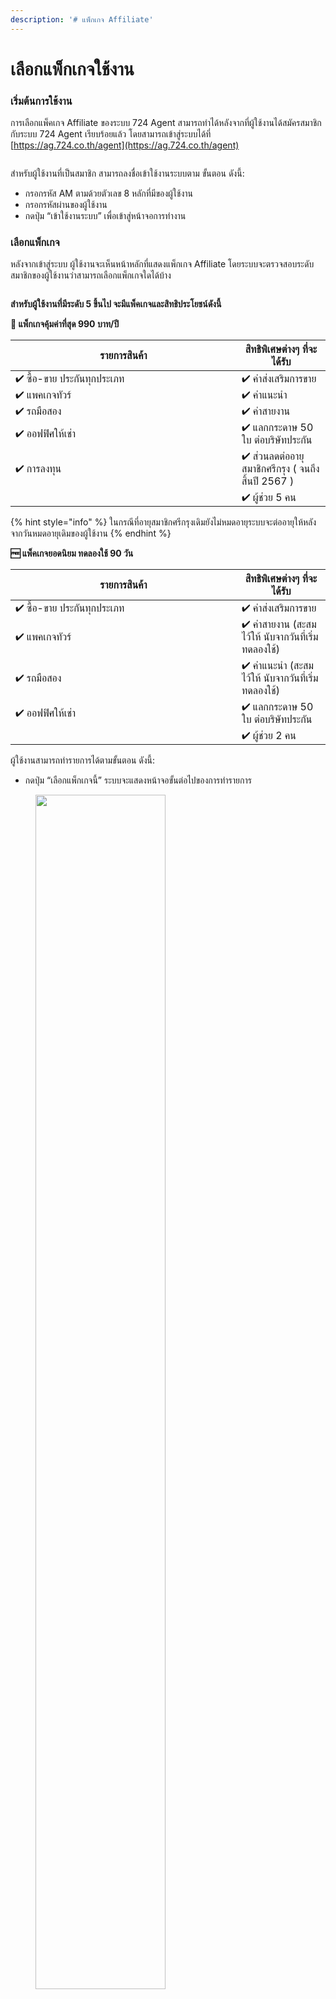 ```yaml
---
description: '# แพ็กเกจ Affiliate'
---
```


# เลือกแพ็กเกจใช้งาน

### เริ่มต้นการใช้งาน

การเลือกแพ็คเกจ Affiliate ของระบบ 724 Agent สามารถทำได้หลังจากที่ผู้ใช้งานได้สมัครสมาชิกกับระบบ 724 Agent เรียบร้อยแล้ว โดยสามารถเข้าสู่ระบบได้ที่ [https://ag.724.co.th/agent](https://ag.724.co.th/agent)

<figure><img src="https://drive.google.com/uc?export=view&#x26;id=1r55K_m6SRlUwGdAQy36caxSJpDP_uJjy" alt=""><figcaption></figcaption></figure>

สำหรับผู้ใช้งานที่เป็นสมาชิก สามารถลงชื่อเข้าใช้งานระบบตาม ขั้นตอน ดังนี้:

* กรอกรหัส AM ตามด้วยตัวเลข 8 หลักที่มีของผู้ใช้งาน
* กรอกรหัสผ่านของผู้ใช้งาน
* กดปุ่ม “เข้าใช้งานระบบ” เพื่อเข้าสู่หน้าจอการทำงาน

### เลือกแพ็กเกจ

หลังจากเข้าสู่ระบบ ผู้ใช้งานจะเห็นหน้าหลักที่แสดงแพ็กเกจ Affiliate โดยระบบจะตรวจสอบระดับสมาชิกของผู้ใช้งานว่าสามารถเลือกแพ็กเกจใดได้บ้าง

<figure><img src="https://drive.google.com/uc?export=view&#x26;id=1FC8E-BWhBVOKYRxfpGshWDYbKWG7cg00" alt=""><figcaption></figcaption></figure>

**สำหรับผู้ใช้งานที่มีระดับ 5 ขึ้นไป จะมีแพ็คเกจและสิทธิประโยชน์ดังนี้**

**🥇 แพ็กเกจคุ้มค่าที่สุด 990 บาท/ปี**


<table data-full-width="false">
  <thead>
    <tr>
      <th width="346" align="center">รายการสินค้า</th>
      <th align="center">สิทธิพิเศษต่างๆ ที่จะได้รับ</th>
    </tr>
  </thead>
  <tbody>
    <tr>
      <td align="left">✔ ซื้อ-ขาย ประกันทุกประเภท</td>
      <td align="left">✔ ค่าส่งเสริมการขาย</td>
    </tr>
    <tr>
      <td align="left">✔ แพคเกจทัวร์</td>
      <td align="left">✔ ค่าแนะนำ</td>
    </tr>
    <tr>
      <td align="left">✔ รถมือสอง</td>
      <td align="left">✔ ค่าสายงาน</td>
    </tr>
    <tr>
      <td align="left">✔ ออฟฟิศให้เช่า</td>
      <td align="left">✔ แลกกระดาษ 50 ใบ ต่อบริษัทประกัน</td>
    </tr>
    <tr>
      <td align="left">✔ การลงทุน</td>
      <td align="left">✔ ส่วนลดต่ออายุสมาชิกศรีกรุง ( จนถึงสิ้นปี 2567 )</td>
    </tr>
    <tr>
      <td align="left"></td>
      <td align="left">✔ ผู้ช่วย 5 คน</td>
    </tr>
  </tbody>
</table>

{% hint style="info" %}
ในกรณีที่อายุสมาชิกศรีกรุงเดิมยังไม่หมดอายุระบบจะต่ออายุให้หลังจากวันหมดอายุเดิมของผู้ใช้งาน
{% endhint %}

**🆓 แพ็คเกจยอดนิยม ทดลองใช้ 90 วัน**

<table data-full-width="false">
  <thead>
    <tr>
      <th width="346" align="center">รายการสินค้า</th>
      <th align="center">สิทธิพิเศษต่างๆ ที่จะได้รับ</th>
    </tr>
  </thead>
  <tbody>
    <tr>
      <td align="left">✔ ซื้อ-ขาย ประกันทุกประเภท</td>
      <td align="left">✔ ค่าส่งเสริมการขาย</td>
    </tr>
    <tr>
      <td align="left">✔ แพคเกจทัวร์</td>
      <td align="left">✔ ค่าสายงาน (สะสมไว้ให้ นับจากวันที่เริ่มทดลองใช้)</td>
    </tr>
    <tr>
      <td align="left">✔ รถมือสอง</td>
      <td align="left">✔ ค่าแนะนำ (สะสมไว้ให้ นับจากวันที่เริ่มทดลองใช้)</td>
    </tr>
    <tr>
      <td align="left">✔ ออฟฟิศให้เช่า</td>
      <td align="left">✔ แลกกระดาษ 50 ใบ ต่อบริษัทประกัน</td>
    </tr>
    <tr>
      <td align="left"></td>
      <td align="left">✔ ผู้ช่วย 2 คน</td>
    </tr>
  </tbody>
</table>


ผู้ใช้งานสามารถทำรายการได้ตามขั้นตอน ดังนี้:

* กดปุ่ม “เลือกแพ็กเกจนี้” ระบบจะแสดงหน้าจอขั้นต่อไปของการทำรายการ

<figure>
    <img src="https://drive.google.com/uc?export=view&id=1fjX3daRaVuEWplSyKtuSm8ZlJhI_a4bo" alt="" style="width: 70%; max-width: 300px;">
    <figcaption></figcaption>
</figure>

ในกรณีที่ผู้ใช้งานเริ่มต้นการใช้งานโดยเลือกแพ็คเกจทดลองใช้ 90 วัน ระบบจะแสดงหน้าจอต่อไปให้ทำรายการ

<figure>
    <img src="https://drive.google.com/uc?export=view&id=1U_f3ZRxerZCoXSdiznnN7s0l0Ed-TpfT" alt="" style="width: 70%; max-width: 300px;">
    <figcaption></figcaption>
</figure>

ผู้ใช้งานจำเป็นต้องกดปุ่ม "ชำระเงินค่าแพ็คเกจ" แต่ไม่ต้องชำระเงิน เพราะเป็นแพ็คเกจทดลองใช้

<figure>
    <img src="https://drive.google.com/uc?export=view&id=1CjyKfpX-8ZQrGVvtXOjrvkW5Ta1CDfPo" alt="" style="width: 70%; max-width: 300px;">
    <figcaption></figcaption>
</figure>

ในกรณีที่ผู้ใช้งานเริ่มต้นการใช้งานโดยเลือกแพ็คเกจ 990/ปี ระบบจะแสดงหน้าจอต่อไปให้ทำรายการ

<figure>
    <img src="https://drive.google.com/uc?export=view&id=1CnAgTZx6s2oKw7ZTyWQ_V5iuUlbk7w2N" alt="" style="width: 70%; max-width: 300px;">
    <figcaption></figcaption>
</figure>

### เพิ่มความคุ้มครอง (ต่ออายุสมาชิกศรีกรุง)

ประกันอุบัติเหตุส่วนบุคคล (PA) จะแสดงข้อมูลเบื้องต้นตามแพ็กเกจในช่วงโปรโมชั่น หากผู้ใช้งานต้องการเลือกแผนที่มีความคุ้มครองสูงขึ้นหรือค่ารักษาพยาบาลเพิ่มเติม สามารถทำได้โดยทำตามขั้นตอนดังนี้:

* กดปุ่ม "เปลี่ยนความคุ้มครอง" ระบบจะแสดงหน้าต่างให้เลือกความคุ้มครองเพิ่มเติม

<figure><img src="https://drive.google.com/uc?export=view&#x26;id=1P6ofozQ4Xac9asIP0U4pqJ_am6jqp1yT" alt=""><figcaption></figcaption></figure>

* กดปุ่ม "เลือกแผนนี้" ตรงแผนที่ต้องการ

<figure><img src="https://drive.google.com/uc?export=view&#x26;id=1kehzAyKbCUgMfstSBXGfKWTPRvACLcMh" alt=""><figcaption></figcaption></figure>

หลังจากนั้น ระบบจะแสดงหน้าชำระเงินพร้อมรายละเอียดทั้งหมดที่ต้องชำระ สำหรับผู้ใช้งานที่มีอายุสมาชิกศรีกรุงเหลือมากกว่า 90 วัน นับจากวันที่ทำรายการ สามารถคลิกเลือกให้เจ้าหน้าที่โทรตามส่วนต่างค่าเบี้ย PA เพิ่มก่อนวันหมดอายุได้

<figure><img src="https://drive.google.com/uc?export=view&#x26;id=1QpsN5Iv1sDkYiWb6RRvuC1QEXmGToMx8" alt=""><figcaption></figcaption></figure>

หลังจากที่ผู้ใช้งานเลือกเงื่อนไขให้เจ้าหน้าที่โทรติดตามส่วนต่างค่าเบี้ย PA ก่อนวันหมดอายุ ระบบจะทำการประมวลผลและแสดงยอดเงินที่ต้องชำระเพิ่มเติม ณ วันที่เจ้าหน้าโทรติดต่อกลับไปหาผู้ใช้งาน

<figure><img src="https://drive.google.com/uc?export=view&#x26;id=1r8yAe-kiMcXBOZ2u-RJJYgbXd3kXdCWs" alt=""><figcaption></figcaption></figure>

### ชำระค่าแพ็กเกจ

<figure><img src="https://drive.google.com/uc?export=view&#x26;id=1z7Ec2hTs93TcQReFH-OLdKDM2KlhPAKV" alt=""><figcaption></figcaption></figure>

**สำหรับผู้ใช้งานที่มีเงินคงค้างในระบบ จะแสดงข้อมูลเพิ่มเติมดังนี้**

<figure><img src="https://drive.google.com/uc?export=view&#x26;id=1BTr3-s-Y0lB9x1ZRM64WsRnIqAdDC4Lc" alt=""><figcaption></figcaption></figure>

ผู้ใช้งานสามารถทำรายการได้ตามขั้นตอน ดังนี้:

* กดปุ่ม “ชำระค่าแพ็กเกจ” ระบบจะแสดงหน้าจอขั้นต่อไปของการทำรายการ
* ระบบแสดงหน้าจอให้ชำระเงินด้วย QR Code ผู้สมัครสามารถบันทึกข้อมูล QR Code เพื่อไปเปิดในแอปพลิเคชันของธนาคารได้ ในกรณีที่ใช้สมาร์ทโฟนในการสมัคร หากผู้ใช้งานใช้อุปกรณ์อื่น ๆ ก็สามารถนำสมาร์ทโฟนที่มีแอปพลิเคชันของธนาคารแสกนที่หน้าจอได้ทันที

{% hint style="info" %}
หากผู้ใช้งานมีเงินคงค้าง ระบบจะหักค่าสมาชิก Affiliate จากยอดเงินคงค้างดังกล่าว และผู้ใช้งานต้องชำระเงินที่เหลือจากยอดเงินคงค้าง ในกรณีที่ยอดเงินคงค้างมากกว่าค่าแพ็กเกจ ระบบจะคืนยอดเงินคงค้างส่วนที่เหลือให้ตามขั้นตอนของการดำเนินการปกติ
{% endhint %}

<figure><img src="https://drive.google.com/uc?export=view&#x26;id=1hIclxhltcoYrQsPe7ppXE02ecp190Vit" alt=""><figcaption></figcaption></figure>

### สมัครแพ็กเกจสำเร็จ

หลังจากที่การชำระเงินเสร็จสมบูรณ์แล้ว ระบบจะแสดงหน้าจอที่ยืนยันการชำระเงินเรียบร้อย

<figure><img src="https://drive.google.com/uc?export=view&#x26;id=1SPq6xMiUIGhlgGM7_9HByZ3OKgKi0Ilx" alt=""><figcaption></figcaption></figure>

ผู้ใช้งานสามารถตรวจสอบข้อมูลการใช้งานแพ็คเกจและวันที่หมดอายุได้ที่หน้าหลักของระบบ

<figure><img src="https://drive.google.com/uc?export=view&#x26;id=1GDwt8zStAOaR6QZlIJMJ84JiLSpblx5k" alt=""><figcaption></figcaption></figure>

